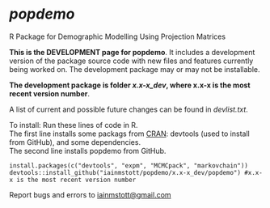 # *popdemo*
R Package for Demographic Modelling Using Projection Matrices

**This is the DEVELOPMENT page for popdemo**. It includes a development version of the package source code with new files and features currently being worked on. The development package may or may not be installable.

**The development package is folder *x.x-x_dev*, where x.x-x is the most recent version number**.

A list of current and possible future changes can be found in *devlist.txt*.

To install: Run these lines of code in R.  
The first line installs some packags from [CRAN](https://cran.r-project.org/): devtools (used to install from GitHub), and some dependencies.  
The second line installs popdemo from GitHub.
```
install.packages(c("devtools", "expm", "MCMCpack", "markovchain"))
devtools::install_github("iainmstott/popdemo/x.x-x_dev/popdemo") #x.x-x is the most recent version number
```

Report bugs and errors to iainmstott@gmail.com
